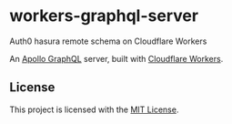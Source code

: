 # workers-graphql-server

Auth0 hasura remote schema on Cloudflare Workers

An [Apollo GraphQL](https://www.apollographql.com/) server, built with [Cloudflare Workers](https://workers.cloudflare.com).

## License

This project is licensed with the [MIT License](https://github.com/signalnerve/workers-graphql-server/blob/master/LICENSE).
